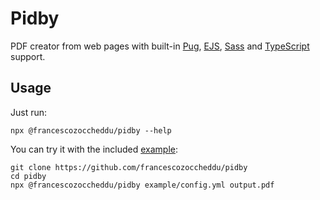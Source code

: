 # Pidby
PDF creator from web pages with built-in [Pug](https://pugjs.org/), [EJS](https://ejs.co/), [Sass](https://sass-lang.com/) and [TypeScript](https://www.typescriptlang.org/) support.

## Usage
Just run:
```shell
npx @francescozoccheddu/pidby --help
```

You can try it with the included [example](/example):
```shell
git clone https://github.com/francescozoccheddu/pidby
cd pidby
npx @francescozoccheddu/pidby example/config.yml output.pdf
```